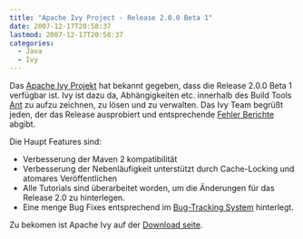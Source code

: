 ```yaml
---
title: "Apache Ivy Project - Release 2.0.0 Beta 1"
date: 2007-12-17T20:58:37
lastmod: 2007-12-17T20:58:37
categories:
  - Java
  - Ivy
---
```

Das [Apache Ivy Projekt](http://ant.apache.org/ivy/ "Apache Ivy Projekt") hat bekannt gegeben, dass die Release 2.0.0 Beta 1 verfügbar ist. 
Ivy ist dazu da, Abhängigkeiten etc. innerhalb des Build Tools [Ant](http://ant.apache.org "Ant") zu aufzu zeichnen, zu lösen und zu verwalten. 
Das Ivy Team begrüßt jeden, der das Release ausprobiert und entsprechende [Fehler Berichte](https://issues.apache.org/jira/browse/IVY "Fehler Berichte") abgibt.

Die Haupt Features sind:
+ Verbesserung der Maven 2 kompatibilität
+ Verbesserung der Nebenläufigkeit unterstützt durch Cache-Locking und atomares Veröffentlichen
+ Alle Tutorials sind überarbeitet worden, um die Änderungen für das Release 2.0 zu hinterlegen.
+ Eine menge Bug Fixes entsprechend im [Bug-Tracking System](https://issues.apache.org/jira/browse/IVY) hinterlegt.

Zu bekomen ist Apache Ivy auf der [Download seite](http://ant.apache.org/ivy/download.cgi "Download seite").
